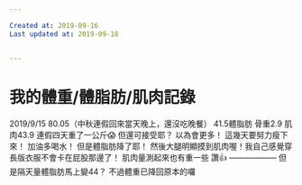 ```yaml
---

Created at: 2019-09-16
Last updated at: 2019-09-18


---
```


# 我的體重/體脂肪/肌肉記錄


2019/9/15
80.05（中秋連假回來當天晚上，還沒吃晚餐）
41.5體脂肪
骨重2.9
肌肉43.9
連假四天重了一公斤😱
但還可接受耶？
以為會更多！
這幾天要努力瘦下來！
加油多喝水！
但是體脂肪降了耶！
然後大腿明顯摸到肌肉喔！我自己感覺穿長版衣服不會卡在屁股那邊了！
肌肉量測起來也有重一些 讚👍
——————
但是隔天量體脂肪馬上變44？
不過體重已降回原本的囉

